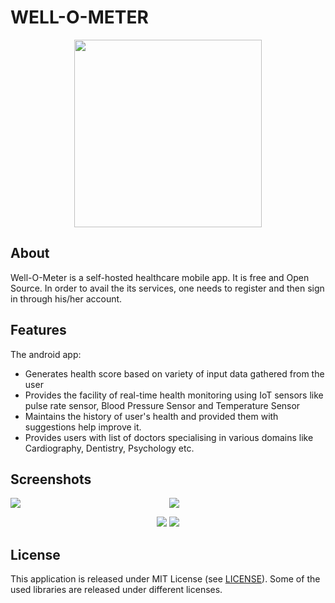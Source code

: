 # WELL-O-METER
<kbd>
<p align="center">
   <img src="https://github.com/skmodi649/Wellness_meter/assets/76468931/80b579d4-5f97-4db1-9da4-3b1b068cba72.png" width="300" height="300">
</p>
</kbd>

## About
Well-O-Meter is a self-hosted healthcare mobile app. It is free and Open Source. In order to avail the its services, one needs to register and then sign in through his/her account.

## Features
The android app:<br>
- Generates health score based on variety of input data gathered from the user
- Provides the facility of real-time health monitoring using IoT sensors like pulse rate sensor, Blood Pressure Sensor and Temperature Sensor
- Maintains the history of user's health and provided them with suggestions help improve it. 
- Provides users with list of doctors specialising in various domains like Cardiography, Dentistry, Psychology etc. 

## Screenshots
<p align="center">
   <img src="https://github.com/skmodi649/Wellness_meter/assets/76468931/ef2e2d78-d76b-4446-b587-ae406e1aceb8.png" align="left">
   <img src="https://github.com/skmodi649/Wellness_meter/assets/76468931/55bfede3-8860-463b-83a1-3a03d34b317a.png">
</p>

<p align="center">
   <img src="https://github.com/skmodi649/Wellness_meter/assets/76468931/50f115c6-4f82-45d6-8f5b-0bbe995a6964.png" align"left">
  <img src="https://github.com/skmodi649/Wellness_meter/assets/76468931/df3ab942-c239-488d-82d9-1f02fb51de14.png">
</p>

## License

This application is released under MIT License (see [LICENSE](LICENSE)).
Some of the used libraries are released under different licenses.
